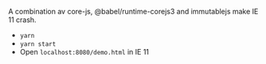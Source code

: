 A combination av core-js, @babel/runtime-corejs3 and immutablejs make IE 11 crash.

  - `yarn`
  - `yarn start`
  - Open `localhost:8080/demo.html` in IE 11
